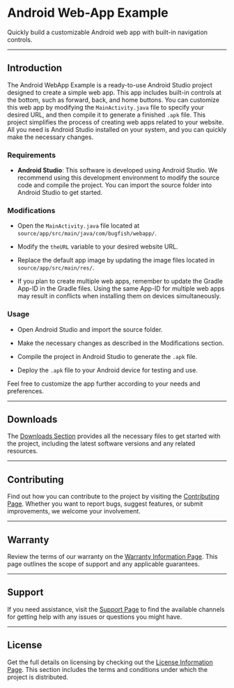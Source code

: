# Android Web-App Example

Quickly build a customizable Android web app with built-in navigation controls.

-----------

## Introduction


The Android WebApp Example is a ready-to-use Android Studio project designed to create a simple web app. This app includes built-in controls at the bottom, such as forward, back, and home buttons. You can customize this web app by modifying the `MainActivity.java` file to specify your desired URL, and then compile it to generate a finished `.apk` file. This project simplifies the process of creating web apps related to your website. All you need is Android Studio installed on your system, and you can quickly make the necessary changes.

### Requirements

- **Android Studio**: This software is developed using Android Studio. We recommend using this development environment to modify the source code and compile the project. You can import the source folder into Android Studio to get started.

### Modifications

   - Open the `MainActivity.java` file located at `source/app/src/main/java/com/bugfish/webapp/`.
   - Modify the `theURL` variable to your desired website URL.

   - Replace the default app image by updating the image files located in `source/app/src/main/res/`.

   - If you plan to create multiple web apps, remember to update the Gradle App-ID in the Gradle files. Using the same App-ID for multiple web apps may result in conflicts when installing them on devices simultaneously.

### Usage

   - Open Android Studio and import the source folder.

   - Make the necessary changes as described in the Modifications section.

   - Compile the project in Android Studio to generate the `.apk` file.

   - Deploy the `.apk` file to your Android device for testing and use.

Feel free to customize the app further according to your needs and preferences.


-----------

## Downloads  
The [Downloads Section](./download.html) provides all the necessary files to get started with the project, including the latest software versions and any related resources.

-----------

## Contributing  
Find out how you can contribute to the project by visiting the [Contributing Page](./contributing.html). Whether you want to report bugs, suggest features, or submit improvements, we welcome your involvement.

-----------

## Warranty  
Review the terms of our warranty on the [Warranty Information Page](./warranty.html). This page outlines the scope of support and any applicable guarantees.

-----------

## Support  
If you need assistance, visit the [Support Page](./support.html) to find the available channels for getting help with any issues or questions you might have.

-----------

## License  
Get the full details on licensing by checking out the [License Information Page](./license.html). This section includes the terms and conditions under which the project is distributed.